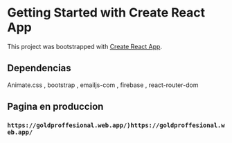 # Getting Started with Create React App

This project was bootstrapped with [Create React App](https://github.com/facebook/create-react-app).

## Dependencias

Animate.css ,  bootstrap , emailjs-com , firebase , react-router-dom

## Pagina en produccion

### `https://goldproffesional.web.app/)https://goldproffesional.web.app/`
